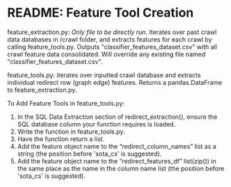 # README: Feature Tool Creation 
feature_extraction.py: *Only file to be directly run*. Iterates over past crawl data databases in /crawl folder, and extracts features for each crawl by calling feature_tools.py. Outputs "classifier_features_dataset.csv" with all crawl feature data consolidated. Will override any existing file named "classifier_features_dataset.csv".

feature_tools.py: iterates over inputted crawl database and extracts individual redirect row (graph edge) features. Returns a pandas.DataFrame to feature_extraction.py. 

To Add Feature Tools in feature_tools.py:
1. In the SQL Data Extraction section of redirect_extraction(), ensure the SQL database column your function requires is loaded.
2. Write the function in feature_tools.py.
3. Have the function return a list.
4. Add the feature object name to the “redirect_column_names” list as a string (the position before 'sota_cs' is suggested).
5. Add the feature object name to the “redirect_features_df” list(zip()) in the same place as the name in the column name list (the position before 'sota_cs' is suggested).

